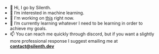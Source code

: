 - 👋 Hi, I go by Silenth.
- 👀 I’m interested in machine learning.
- 🔨 I'm working on [this](https://github.com/Silenth1806/Silenth1806) right now.
- 🌱 I’m currently learning whatever I need to be learning in order to achieve my goals.
- 📫 You can reach me quickly through discord, but if you want a slightly more professional response I suggest emailing me at **contact@silenth.dev**

<!---
Silenth1806/Silenth1806 is a ✨ special ✨ repository because its `README.md` (this file) appears on your GitHub profile.
You can click the Preview link to take a look at your changes.
--->
